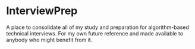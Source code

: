 # InterviewPrep

A place to consolidate all of my study and preparation for algorithm-based technical interviews. 
For my own future reference and made available to anybody who might benefit from it.